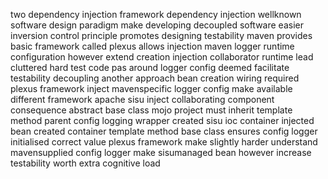 two dependency injection framework dependency injection wellknown software design paradigm make developing decoupled software easier inversion control principle promotes designing testability maven provides basic framework called plexus allows injection maven logger runtime configuration however extend creation injection collaborator runtime lead cluttered hard test code pas around logger config deemed facilitate testability decoupling another approach bean creation wiring required plexus framework inject mavenspecific logger config make available different framework apache sisu inject collaborating component consequence abstract base class mojo project must inherit template method parent config logging wrapper created sisu ioc container injected bean created container template method base class ensures config logger initialised correct value plexus framework make slightly harder understand mavensupplied config logger make sisumanaged bean however increase testability worth extra cognitive load